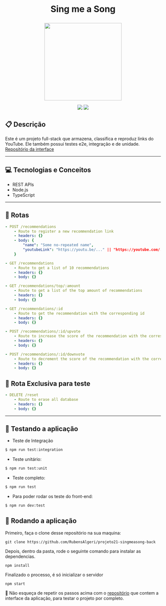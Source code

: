 # <p align = "center"> Sing me a Song </p>

<p align="center">
   <img width="250px" src="https://notion-emojis.s3-us-west-2.amazonaws.com/prod/svg-twitter/1f399-fe0f.svg"/>
</p>

<p align = "center">
   <img src="https://img.shields.io/badge/author-RubensAlgeri-4dae71?style=flat-square" />
   <img src="https://img.shields.io/github/languages/count/RubensAlgeri/projeto21-singmeasong-back?color=4dae71&style=flat-square" />
</p>


##  :clipboard: Descrição

Este é um projeto full-stack que armazena, classifica e reproduz links do YouTube. Ele também possui testes e2e, integração e de unidade. [Repositório da interface](https://github.com/RubensAlgeri/projeto21-singmeasong-front)

***

## :computer:	 Tecnologias e Conceitos

- REST APIs
- Node.js
- TypeScript

***

## :rocket: Rotas

```yml
- POST /recommendations
    - Route to register a new recommendation link
    - headers: {}
    - body: {
        "name": "Some no-repeated name",
        "youtubeLink": "https://youtu.be/..." || "https://youtube.com/..."
    }
```

```yml
- GET /recommendations
    - Route to get a list of 10 recommendations
    - headers: {}
    - body: {}
```

```yml
- GET /recommendations/top/:amount
    - Route to get a list of the top amount of recommendations
    - headers: {}
    - body: {}
```

```yml
- GET /recommendations/:id
    - Route to get the recommendation with the corresponding id
    - headers: {}
    - body: {}
```

```yml
- POST /recommendations/:id/upvote
    - Route to increase the score of the recommendation with the corresponding id by 1
    - headers: {}
    - body: {}
```

```yml
- POST /recommendations/:id/downvote
    - Route to decrement the score of the recommendation with the corresponding id by 1
    - headers: {}
    - body: {}
```

## :rocket: Rota Exclusiva para teste

```yml
- DELETE /reset
    - Route to erase all database
    - headers: {}
    - body: {}
```

***

## 🏁 Testando a aplicação

- Teste de Integração

```bash
$ npm run test:integration
```

- Teste unitário:

```bash
$ npm run test:unit
```

- Teste completo:

```bash
$ npm run test
```

- Para poder rodar os teste do front-end:

```bash
$ npm run dev:test
```

## 🏁 Rodando a aplicação


Primeiro, faça o clone desse repositório na sua maquina:

```
git clone https://github.com/RubensAlgeri/projeto21-singmeasong-back
```

Depois, dentro da pasta, rode o seguinte comando para instalar as dependencias.

```
npm install
```

Finalizado o processo, é só inicializar o servidor
```
npm start
```

:stop_sign: Não esqueça de repetir os passos acima com o [repositório](https://github.com/RubensAlgeri/projeto21-singmeasong-front) que contem a interface da aplicação, para testar o projeto por completo.